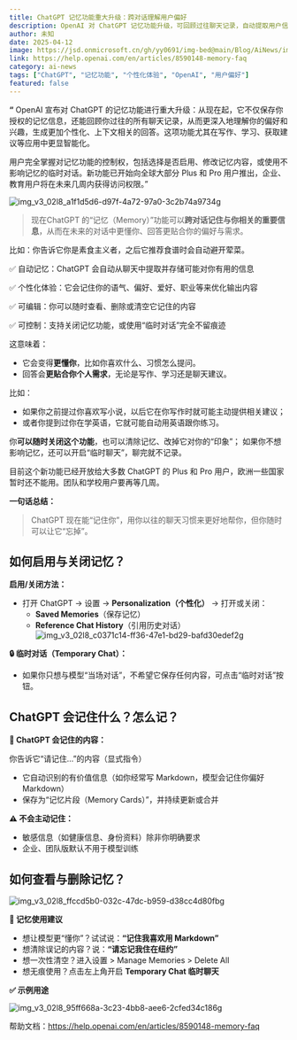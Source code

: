 ```yaml
---
title: ChatGPT 记忆功能重大升级：跨对话理解用户偏好
description: OpenAI 对 ChatGPT 记忆功能升级，可回顾过往聊天记录，自动提取用户信息，提供个性化回答，用户可完全控制记忆开关与内容。
author: 未知
date: 2025-04-12
image: https://jsd.onmicrosoft.cn/gh/yy0691/img-bed@main/Blog/AiNews/img_v3_02l8_a1f1d5d6-d97f-4a72-97a0-3c2b74a9734g.jpg
link: https://help.openai.com/en/articles/8590148-memory-faq
category: ai-news
tags: ["ChatGPT", "记忆功能", "个性化体验", "OpenAI", "用户偏好"]
featured: false
---
```


**“** OpenAI 宣布对 ChatGPT 的记忆功能进行重大升级：从现在起，它不仅保存你授权的记忆信息，还能回顾你过往的所有聊天记录，从而更深入地理解你的偏好和兴趣，生成更加个性化、上下文相关的回答。这项功能尤其在写作、学习、获取建议等应用中更显智能化。

用户完全掌握对记忆功能的控制权，包括选择是否启用、修改记忆内容，或使用不影响记忆的临时对话。新功能已开始向全球大部分 Plus 和 Pro 用户推出，企业、教育用户将在未来几周内获得访问权限。”

![img_v3_02l8_a1f1d5d6-d97f-4a72-97a0-3c2b74a9734g](https://jsd.onmicrosoft.cn/gh/yy0691/img-bed@main/Blog/AiNews/img_v3_02l8_a1f1d5d6-d97f-4a72-97a0-3c2b74a9734g.jpg)

> 现在ChatGPT 的“记忆（Memory）”功能可以**跨对话记住与你相关的重要信息**，从而在未来的对话中更懂你、回答更贴合你的偏好与需求。

比如：你告诉它你是素食主义者，之后它推荐食谱时会自动避开荤菜。

✅ 自动记忆：ChatGPT 会自动从聊天中提取并存储可能对你有用的信息

✅ 个性化体验：它会记住你的语气、偏好、爱好、职业等来优化输出内容

✅ 可编辑：你可以随时查看、删除或清空它记住的内容

✅ 可控制：支持关闭记忆功能，或使用“临时对话”完全不留痕迹

这意味着：

- 它会变得**更懂你**，比如你喜欢什么、习惯怎么提问。
- 回答会**更贴合你个人需求**，无论是写作、学习还是聊天建议。

比如：

- 如果你之前提过你喜欢写小说，以后它在你写作时就可能主动提供相关建议；
- 或者你提到过你在学英语，它就可能自动用英语跟你练习。

你**可以随时关闭这个功能**，也可以清除记忆、改掉它对你的“印象”； 如果你不想影响记忆，还可以开启“临时聊天”，聊完就不记录。

目前这个新功能已经开放给大多数 ChatGPT 的 Plus 和 Pro 用户，欧洲一些国家暂时还不能用。团队和学校用户要再等几周。

**一句话总结：**

> ChatGPT 现在能“记住你”，用你以往的聊天习惯来更好地帮你，但你随时可以让它“忘掉”。

## **如何启用与关闭记忆？**

**启用/关闭方法：**

- 打开 ChatGPT → 设置 → **Personalization（个性化）** → 打开或关闭：
  - **Saved Memories**（保存记忆）
  - **Reference Chat History**（引用历史对话）![img_v3_02l8_c0371c14-ff36-47e1-bd29-bafd30edef2g](https://jsd.onmicrosoft.cn/gh/yy0691/img-bed@main/Blog/AiNews/img_v3_02l8_c0371c14-ff36-47e1-bd29-bafd30edef2g.jpg)

**🔒 临时对话（Temporary Chat）：**

- 如果你只想与模型“当场对话”，不希望它保存任何内容，可点击“临时对话”按钮。

## **ChatGPT 会记住什么？怎么记？**

**📌 ChatGPT 会记住的内容：**

你告诉它“请记住…”的内容（显式指令）

- 它自动识别的有价值信息（如你经常写 Markdown，模型会记住你偏好 Markdown）
- 保存为“记忆片段（Memory Cards）”，并持续更新或合并

**⚠️ 不会主动记住：**

- 敏感信息（如健康信息、身份资料）除非你明确要求
- 企业、团队版默认不用于模型训练

## **如何查看与删除记忆？**

![img_v3_02l8_ffccd5b0-032c-47dc-b959-d38cc4d80fbg](https://jsd.onmicrosoft.cn/gh/yy0691/img-bed@main/Blog/AiNews/img_v3_02l8_ffccd5b0-032c-47dc-b959-d38cc4d80fbg.jpg)

**🧠 记忆使用建议**

- 想让模型更“懂你”？试试说：**“记住我喜欢用 Markdown”**
- 想清除误记的内容？说：**“请忘记我住在纽约”**
- 想一次性清空？进入设置 > Manage Memories > Delete All
- 想无痕使用？点击左上角开启 **Temporary Chat 临时聊天**

**✅ 示例用途**

![img_v3_02l8_95ff668a-3c23-4bb8-aee6-2cfed34c186g](https://jsd.onmicrosoft.cn/gh/yy0691/img-bed@main/Blog/AiNews/img_v3_02l8_95ff668a-3c23-4bb8-aee6-2cfed34c186g.jpg)

帮助文档：https://help.openai.com/en/articles/8590148-memory-faq